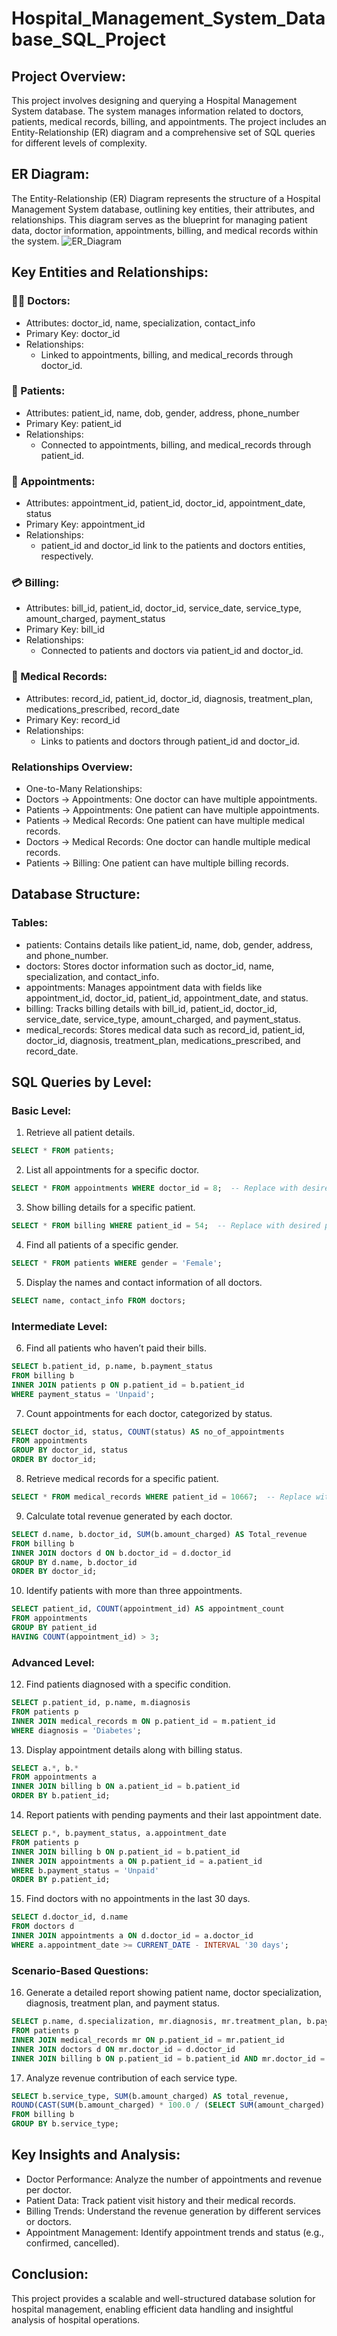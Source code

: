 # Hospital_Management_System_Database_SQL_Project

## Project Overview:
This project involves designing and querying a Hospital Management System database. The system manages information related to doctors, patients, medical records, billing, and appointments. The project includes an Entity-Relationship (ER) diagram and a comprehensive set of SQL queries for different levels of complexity.

## ER Diagram:
The Entity-Relationship (ER) Diagram represents the structure of a Hospital Management System database, outlining key entities, their attributes, and relationships. This diagram serves as the blueprint for managing patient data, doctor information, appointments, billing, and medical records within the system.
![ER_Diagram](https://github.com/user-attachments/assets/ae1aad5b-abcc-4f87-847c-9fab1bb89178)

## Key Entities and Relationships:
### 🧑‍⚕️ Doctors:
- Attributes: doctor_id, name, specialization, contact_info
- Primary Key: doctor_id
- Relationships:
  - Linked to appointments, billing, and medical_records through doctor_id.
    
### 🧍 Patients:
- Attributes: patient_id, name, dob, gender, address, phone_number
- Primary Key: patient_id
- Relationships:
  - Connected to appointments, billing, and medical_records through patient_id.
    
### 📆 Appointments:
- Attributes: appointment_id, patient_id, doctor_id, appointment_date, status
- Primary Key: appointment_id
- Relationships:
  - patient_id and doctor_id link to the patients and doctors entities, respectively.
    
### 💳 Billing:
- Attributes: bill_id, patient_id, doctor_id, service_date, service_type, amount_charged, payment_status
- Primary Key: bill_id
- Relationships:
  - Connected to patients and doctors via patient_id and doctor_id.
    
### 📝 Medical Records:
- Attributes: record_id, patient_id, doctor_id, diagnosis, treatment_plan, medications_prescribed, record_date
- Primary Key: record_id
- Relationships:
  - Links to patients and doctors through patient_id and doctor_id.
    
### Relationships Overview:
- One-to-Many Relationships:
- Doctors → Appointments: One doctor can have multiple appointments.
- Patients → Appointments: One patient can have multiple appointments.
- Patients → Medical Records: One patient can have multiple medical records.
- Doctors → Medical Records: One doctor can handle multiple medical records.
- Patients → Billing: One patient can have multiple billing records.

## Database Structure:
### Tables:
- patients: Contains details like patient_id, name, dob, gender, address, and phone_number.
- doctors: Stores doctor information such as doctor_id, name, specialization, and contact_info.
- appointments: Manages appointment data with fields like appointment_id, doctor_id, patient_id, appointment_date, and status.
- billing: Tracks billing details with bill_id, patient_id, doctor_id, service_date, service_type, amount_charged, and payment_status.
- medical_records: Stores medical data such as record_id, patient_id, doctor_id, diagnosis, treatment_plan, medications_prescribed, and record_date.

## SQL Queries by Level:
### Basic Level:
1. Retrieve all patient details.
```sql
SELECT * FROM patients;
```
2. List all appointments for a specific doctor.
```sql
SELECT * FROM appointments WHERE doctor_id = 8;  -- Replace with desired doctor_id
```
3. Show billing details for a specific patient.
```sql
SELECT * FROM billing WHERE patient_id = 54;  -- Replace with desired patient_id
```
4. Find all patients of a specific gender.
```sql
SELECT * FROM patients WHERE gender = 'Female';
```
5. Display the names and contact information of all doctors.
```sql
SELECT name, contact_info FROM doctors;
```
### Intermediate Level:
  
6. Find all patients who haven’t paid their bills.
```sql
SELECT b.patient_id, p.name, b.payment_status 
FROM billing b 
INNER JOIN patients p ON p.patient_id = b.patient_id 
WHERE payment_status = 'Unpaid';
```
7. Count appointments for each doctor, categorized by status.
```sql
SELECT doctor_id, status, COUNT(status) AS no_of_appointments 
FROM appointments 
GROUP BY doctor_id, status 
ORDER BY doctor_id;
```
8. Retrieve medical records for a specific patient.
```sql
SELECT * FROM medical_records WHERE patient_id = 10667;  -- Replace with desired patient_id
```
9. Calculate total revenue generated by each doctor.
```sql
SELECT d.name, b.doctor_id, SUM(b.amount_charged) AS Total_revenue 
FROM billing b 
INNER JOIN doctors d ON b.doctor_id = d.doctor_id 
GROUP BY d.name, b.doctor_id 
ORDER BY doctor_id;
```
10. Identify patients with more than three appointments.
```sql
SELECT patient_id, COUNT(appointment_id) AS appointment_count 
FROM appointments 
GROUP BY patient_id 
HAVING COUNT(appointment_id) > 3;
```
### Advanced Level:

12. Find patients diagnosed with a specific condition.
```sql
SELECT p.patient_id, p.name, m.diagnosis 
FROM patients p 
INNER JOIN medical_records m ON p.patient_id = m.patient_id 
WHERE diagnosis = 'Diabetes';
```
13. Display appointment details along with billing status.
```sql
SELECT a.*, b.* 
FROM appointments a 
INNER JOIN billing b ON a.patient_id = b.patient_id 
ORDER BY b.patient_id;
```
14. Report patients with pending payments and their last appointment date.
```sql
SELECT p.*, b.payment_status, a.appointment_date 
FROM patients p 
INNER JOIN billing b ON p.patient_id = b.patient_id 
INNER JOIN appointments a ON p.patient_id = a.patient_id 
WHERE b.payment_status = 'Unpaid' 
ORDER BY p.patient_id;
```
15. Find doctors with no appointments in the last 30 days.
```sql
SELECT d.doctor_id, d.name 
FROM doctors d 
INNER JOIN appointments a ON d.doctor_id = a.doctor_id 
WHERE a.appointment_date >= CURRENT_DATE - INTERVAL '30 days';
```
### Scenario-Based Questions:
16. Generate a detailed report showing patient name, doctor specialization, diagnosis, treatment plan, and payment status.
```sql
SELECT p.name, d.specialization, mr.diagnosis, mr.treatment_plan, b.payment_status 
FROM patients p 
INNER JOIN medical_records mr ON p.patient_id = mr.patient_id 
INNER JOIN doctors d ON mr.doctor_id = d.doctor_id 
INNER JOIN billing b ON p.patient_id = b.patient_id AND mr.doctor_id = b.doctor_id;
```
17. Analyze revenue contribution of each service type.
```sql
SELECT b.service_type, SUM(b.amount_charged) AS total_revenue, 
ROUND(CAST(SUM(b.amount_charged) * 100.0 / (SELECT SUM(amount_charged) FROM billing) AS NUMERIC), 2) AS percentage_contribution 
FROM billing b 
GROUP BY b.service_type;
```
## Key Insights and Analysis:
- Doctor Performance: Analyze the number of appointments and revenue per doctor.
- Patient Data: Track patient visit history and their medical records.
- Billing Trends: Understand the revenue generation by different services or doctors.
- Appointment Management: Identify appointment trends and status (e.g., confirmed, cancelled).

## Conclusion:
This project provides a scalable and well-structured database solution for hospital management, enabling efficient data handling and insightful analysis of hospital operations.


